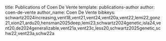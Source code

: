 title: Publications of Coen De Vente
template: publications-author
author: coen-de-vente
author_name: Coen De Vente
bibkeys: schwartz2024increasing,vent18,vent21,vent24,vent20a,vent22,lemi22,gonz21,xion21,ardu20,hensman2025deep,lemi23,schwartz2024genetic,isla24,vent20,de2024generalizable,vent21a,vent23c,less20,schwartz2025genetic,schw22,vent23a,schw22a